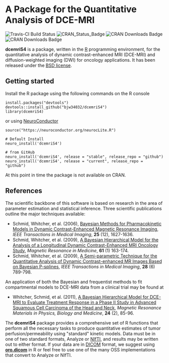 # A Package for the Quantitative Analysis of DCE-MRI

![Travis-CI Build Status](https://travis-ci.org/bjw34032/dcemriS4.svg?branch=master)
![CRAN_Status_Badge](http://www.r-pkg.org/badges/version/dcemriS4)
![CRAN Downloads Badge](http://cranlogs.r-pkg.org/badges/grand-total/dcemriS4)
![CRAN Downloads Badge](http://cranlogs.r-pkg.org/badges/dcemriS4)

**dcemriS4** is a package, written in the [R](https://www.r-project.org) programming environment, for the quantitative analysis of dynamic contrast-enhanced MRI (DCE-MRI) and diffusion-weighted imaging (DWI) for oncology applications. It has been released under the [BSD license](https://www.opensource.org/licenses/bsd-license.php).

## Getting started

Install the R package using the following commands on the R console

```
install.packages("devtools")
devtools::install_github("bjw34032/dcemriS4")
library(dcemriS4)
```

or using [NeuroConductor](https://neuroconductor.org)

```
source("https://neuroconductor.org/neurocLite.R")

# Default Install
neuro_install('dcemriS4')

# from GitHub
neuro_install('dcemriS4', release = "stable", release_repo = "github")
neuro_install('dcemriS4', release = "current", release_repo = "github")
```

At this point in time the package is not available on CRAN.  

## References

The scientific backbone of this software is based on research in the area of parameter estimation and statistical inference.  Three scientific publications outline the major techniques available:

* Schmid, Whitcher, et al. (2006), [Bayesian Methods for Pharmacokinetic Models in Dynamic Contrast-Enhanced Magnetic Resonance Imaging](https://dx.doi.org/10.1109/TMI.2006.884210), *IEEE Transactions in Medical Imaging*, **25** (12), 1627-1636.
* Schmid, Whitcher, et al. (2009), [A Bayesian Hierarchical Model for the Analysis of a Longitudinal Dynamic Contrast-Enhanced MRI Oncology Study](https://dx.doi.org/10.1002/mrm.21807), *Magnetic Resonance in Medicine*, **61** (1) 163-174.
* Schmid, Whitcher, et al. (2009), [A Semi-parametric Technique for the Quantitative Analysis of Dynamic Contrast-enhanced MR Images Based on Bayesian P-splines](https://dx.doi.org/10.1109/TMI.2008.2007326), *IEEE Transactions in Medical Imaging*, **28** (6) 789-798. 

An application of both the Bayesian and frequentist methods to fit compartmental models to DCE-MRI data from a clinical trial may be found at

* Whitcher, Schmid, et al. (2011), <a href="http://dx.doi.org/10.1007/s10334-010-0238-3">A Bayesian Hierarchical Model for DCE-MRI to Evaluate Treatment Response in a Phase II Study in Advanced Squamous Cell Carcinoma of the Head and Neck</a>, *Magnetic Resonance Materials in Physics, Biology and Medicine*, **24** (2), 85-96.

The **dcemriS4** package provides a comprehensive set of R functions that perform all the necessary tasks to produce quantitative estimates of tumor perfusion/permeability using "standard" kinetic models. Data must be in one of two standard formats, Analyze or [NIfTI](http://nifti.nimh.nih.gov), and results may be written out to either format.  If your data are in [DICOM](https://medical.nema.org) format, we suggest using [**oro.dicom**](https://github.com/bjw34032/oro.dicom) in R or feel free to use one of the many OSS implementations that convert to Analyze or NIfTI.
